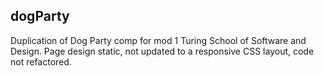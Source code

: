 ## dogParty
Duplication of Dog Party comp for mod 1 Turing School of Software and Design.
Page design static, not updated to a responsive CSS layout, code not refactored.
